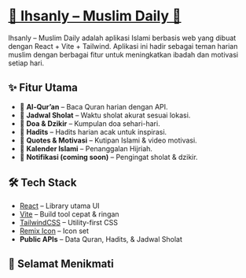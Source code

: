 # [🕌 Ihsanly – Muslim Daily 🕌](https://ihsanly.vercel.app/)

Ihsanly – Muslim Daily adalah aplikasi Islami berbasis web yang dibuat dengan React + Vite + Tailwind. Aplikasi ini hadir sebagai teman harian muslim dengan berbagai fitur untuk meningkatkan ibadah dan motivasi setiap hari.

## ✨ Fitur Utama
- 📖 **Al-Qur’an** – Baca Quran harian dengan API.
- 🕌 **Jadwal Sholat** – Waktu sholat akurat sesuai lokasi.
- 🤲 **Doa & Dzikir** – Kumpulan doa sehari-hari.
- 📜 **Hadits** – Hadits harian acak untuk inspirasi.
- 🌟 **Quotes & Motivasi** – Kutipan Islami & video motivasi.
- 📅 **Kalender Islami** – Penanggalan Hijriah.
- 🔔 **Notifikasi (coming soon)** – Pengingat sholat & dzikir.

## 🛠️ Tech Stack
- [React](https://react.dev/) – Library utama UI
- [Vite](https://vitejs.dev/) – Build tool cepat & ringan
- [TailwindCSS](https://tailwindcss.com/) – Utility-first CSS
- [Remix Icon](https://remixicon.com/) – Icon set
- **Public APIs** – Data Quran, Hadits, & Jadwal Sholat

## 🚀 Selamat Menikmati 





